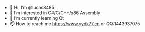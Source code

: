 - 👋 Hi, I’m @lucas8485
- 👀 I’m interested in C#/C/C++/x86 Assembly
- 🌱 I’m currently learning Qt
- 📫 How to reach me https://www.yydk77.cn or QQ:1443937075

<!---
lucas8485/lucas8485 is a ✨ special ✨ repository because its `README.md` (this file) appears on your GitHub profile.
You can click the Preview link to take a look at your changes.
--->
